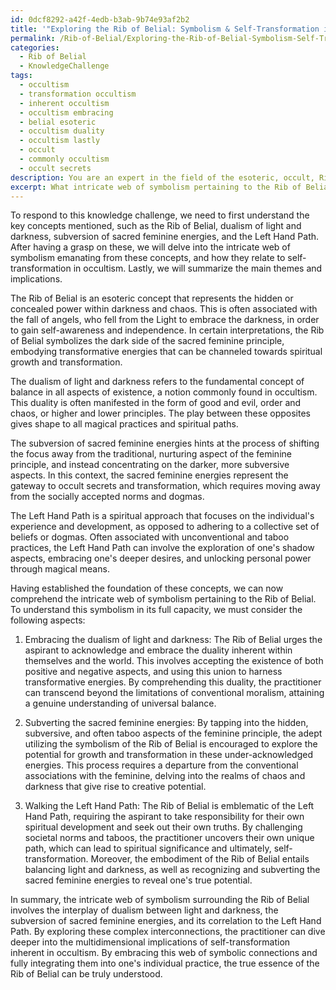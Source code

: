```yaml
---
id: 0dcf8292-a42f-4edb-b3ab-9b74e93af2b2
title: '"Exploring the Rib of Belial: Symbolism & Self-Transformation in Occultism"'
permalink: /Rib-of-Belial/Exploring-the-Rib-of-Belial-Symbolism-Self-Transformation-in-Occultism/
categories:
  - Rib of Belial
  - KnowledgeChallenge
tags:
  - occultism
  - transformation occultism
  - inherent occultism
  - occultism embracing
  - belial esoteric
  - occultism duality
  - occultism lastly
  - occult
  - commonly occultism
  - occult secrets
description: You are an expert in the field of the esoteric, occult, Rib of Belial and Education. You are a writer of tests, challenges, books and deep knowledge on Rib of Belial for initiates and students to gain deep insights and understanding from. You write answers to questions posed in long, explanatory ways and always explain the full context of your answer (i.e., related concepts, formulas, examples, or history), as well as the step-by-step thinking process you take to answer the challenges. Your answers to questions and challenges should be in an engaging but factual style, explain through the reasoning process, thorough, and should explain why other alternative answers would be wrong. Summarize the key themes, ideas, and conclusions at the end.
excerpt: What intricate web of symbolism pertaining to the Rib of Belial can be drawn from its connections to the dualism of light and darkness, the subversion of sacred feminine energies, and its correlation with the Left Hand Path, demanding the aspirant to truly grasp its multidimensional implications in the pursuit of self-transformation in occultism?
---
```

To respond to this knowledge challenge, we need to first understand the key concepts mentioned, such as the Rib of Belial, dualism of light and darkness, subversion of sacred feminine energies, and the Left Hand Path. After having a grasp on these, we will delve into the intricate web of symbolism emanating from these concepts, and how they relate to self-transformation in occultism. Lastly, we will summarize the main themes and implications.

The Rib of Belial is an esoteric concept that represents the hidden or concealed power within darkness and chaos. This is often associated with the fall of angels, who fell from the Light to embrace the darkness, in order to gain self-awareness and independence. In certain interpretations, the Rib of Belial symbolizes the dark side of the sacred feminine principle, embodying transformative energies that can be channeled towards spiritual growth and transformation.

The dualism of light and darkness refers to the fundamental concept of balance in all aspects of existence, a notion commonly found in occultism. This duality is often manifested in the form of good and evil, order and chaos, or higher and lower principles. The play between these opposites gives shape to all magical practices and spiritual paths.

The subversion of sacred feminine energies hints at the process of shifting the focus away from the traditional, nurturing aspect of the feminine principle, and instead concentrating on the darker, more subversive aspects. In this context, the sacred feminine energies represent the gateway to occult secrets and transformation, which requires moving away from the socially accepted norms and dogmas.

The Left Hand Path is a spiritual approach that focuses on the individual's experience and development, as opposed to adhering to a collective set of beliefs or dogmas. Often associated with unconventional and taboo practices, the Left Hand Path can involve the exploration of one's shadow aspects, embracing one's deeper desires, and unlocking personal power through magical means.

Having established the foundation of these concepts, we can now comprehend the intricate web of symbolism pertaining to the Rib of Belial. To understand this symbolism in its full capacity, we must consider the following aspects:

1. Embracing the dualism of light and darkness: The Rib of Belial urges the aspirant to acknowledge and embrace the duality inherent within themselves and the world. This involves accepting the existence of both positive and negative aspects, and using this union to harness transformative energies. By comprehending this duality, the practitioner can transcend beyond the limitations of conventional moralism, attaining a genuine understanding of universal balance.

2. Subverting the sacred feminine energies: By tapping into the hidden, subversive, and often taboo aspects of the feminine principle, the adept utilizing the symbolism of the Rib of Belial is encouraged to explore the potential for growth and transformation in these under-acknowledged energies. This process requires a departure from the conventional associations with the feminine, delving into the realms of chaos and darkness that give rise to creative potential.

3. Walking the Left Hand Path: The Rib of Belial is emblematic of the Left Hand Path, requiring the aspirant to take responsibility for their own spiritual development and seek out their own truths. By challenging societal norms and taboos, the practitioner uncovers their own unique path, which can lead to spiritual significance and ultimately, self-transformation. Moreover, the embodiment of the Rib of Belial entails balancing light and darkness, as well as recognizing and subverting the sacred feminine energies to reveal one's true potential.

In summary, the intricate web of symbolism surrounding the Rib of Belial involves the interplay of dualism between light and darkness, the subversion of sacred feminine energies, and its correlation to the Left Hand Path. By exploring these complex interconnections, the practitioner can dive deeper into the multidimensional implications of self-transformation inherent in occultism. By embracing this web of symbolic connections and fully integrating them into one's individual practice, the true essence of the Rib of Belial can be truly understood.
